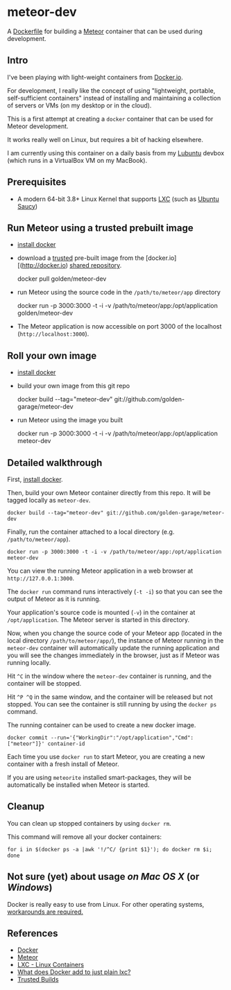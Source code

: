 meteor-dev
==========

A [Dockerfile](http://docs.docker.io/en/latest/reference/builder/) 
for building a [Meteor](http://www.meteor.com) container
that can be used during development.


Intro
-----

I've been playing with light-weight containers from [Docker.io](http://docker.io). 

For development, I really like the concept of using "lightweight, portable, self-sufficient containers" instead of
installing and maintaining a collection of servers or VMs (on my desktop or in the cloud).

This is a first attempt at creating a `docker` container that can be used for Meteor development.

It works really well on Linux, but requires a bit of hacking elsewhere. 

I am currently using this container on a daily basis from my [Lubuntu](http://lubuntu.net/) devbox (which runs in a VirtualBox VM on my MacBook).


Prerequisites
-------------

- A modern 64-bit 3.8+ Linux Kernel that supports [LXC](https://linuxcontainers.org/) (such as [Ubuntu Saucy](http://releases.ubuntu.com/13.10/))
 

Run Meteor using a trusted prebuilt image
-----------------------------------------

- [install docker](https://www.docker.io/gettingstarted/#h_installation)

- download a [trusted](http://docs.docker.io/en/latest/use/workingwithrepository/#trusted-builds) 
pre-built image from the [docker.io][(http://docker.io) 
[shared repository](https://index.docker.io/).

    docker pull golden/meteor-dev

- run Meteor using the source code in the `/path/to/meteor/app` directory

    docker run -p 3000:3000 -t -i -v /path/to/meteor/app:/opt/application golden/meteor-dev

- The Meteor application is now accessible on port 3000 of the localhost (`http://localhost:3000`).


Roll your own image
-------------------

- [install docker](https://www.docker.io/gettingstarted/#h_installation)

- build your own image from this git repo

    docker build --tag="meteor-dev" git://github.com/golden-garage/meteor-dev
    
- run Meteor using the image you built

    docker run -p 3000:3000 -t -i -v /path/to/meteor/app:/opt/application meteor-dev


Detailed walkthrough
--------------------

First, [install docker](https://www.docker.io/gettingstarted/#h_installation). 


Then, build your own Meteor container directly from this repo. It will be tagged locally as `meteor-dev`.

    docker build --tag="meteor-dev" git://github.com/golden-garage/meteor-dev


Finally, run the container attached to a local directory (e.g. `/path/to/meteor/app`).

    docker run -p 3000:3000 -t -i -v /path/to/meteor/app:/opt/application meteor-dev


You can view the running Meteor application in a web browser at `http://127.0.0.1:3000`.


The `docker run` command runs interactively (`-t -i`) so that you can see the output of Meteor as it is running.

Your application's source code is mounted (`-v`) in the container at `/opt/application`. The Meteor server is started in this directory.

Now, when you change the source code of your Meteor app (located in the local directory `/path/to/meteor/app/`), 
the instance of Meteor running in the `meteor-dev` container will automatically update the running application and you will see the changes immediately in the browser, just as if Meteor was running locally.

Hit `^C` in the window where the `meteor-dev` container is running, and the container will be stopped.

Hit `^P ^Q` in the same window, and the container will be released but not stopped. You can see the container is still running by using the `docker ps` command.

The running container can be used to create a new docker image.

    docker commit --run='{"WorkingDir":"/opt/application","Cmd":["meteor"]}' container-id


Each time you use `docker run` to start Meteor, you are creating a new container with a fresh install of Meteor. 

If you are using `meteorite` installed smart-packages, they will be automatically be installed when Meteor is started.


Cleanup
-------

You can clean up stopped containers by using `docker rm`.

This command will remove all your docker containers:

    for i in $(docker ps -a |awk '!/^C/ {print $1}'); do docker rm $i; done



Not sure (yet) about usage *on Mac OS X* (or *Windows*)
-------------------------------------------------------

Docker is really easy to use from Linux. For other operating systems, 
[workarounds are required.](https://github.com/boot2docker/boot2docker/blob/master/doc/WORKAROUNDS.md)



References
----------

- [Docker](http://docker.io)
- [Meteor](http://meteor.com)
- [LXC - Linux Containers](https://linuxcontainers.org/)
- [What does Docker add to just plain lxc?](http://stackoverflow.com/questions/17989306/what-does-docker-add-to-just-plain-lxc)
- [Trusted Builds](http://docs.docker.io/en/latest/use/workingwithrepository/#trusted-builds)
